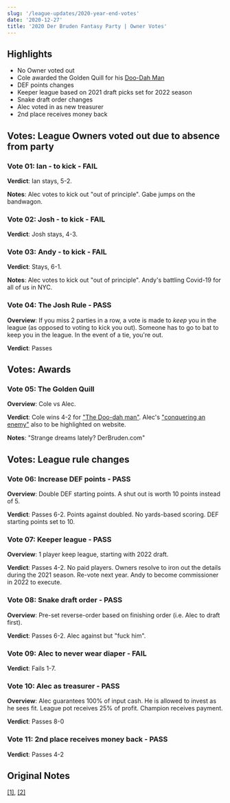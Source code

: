 ```yaml
---
slug: '/league-updates/2020-year-end-votes'
date: '2020-12-27'
title: '2020 Der Bruden Fantasy Party | Owner Votes'
---
```


## Highlights

- No Owner voted out
- Cole awarded the Golden Quill for his [Doo-Dah Man](https://derbruden.com/owners-updates/2020-w1-cole-1)
- DEF points changes
- Keeper league based on 2021 draft picks set for 2022 season
- Snake draft order changes
- Alec voted in as new treasurer
- 2nd place receives money back

## Votes: League Owners voted out due to absence from party

### Vote 01: Ian - to kick - FAIL

**Verdict**: Ian stays, 5-2.

**Notes**: Alec votes to kick out "out of principle". Gabe jumps on the bandwagon.

### Vote 02: Josh - to kick - FAIL

**Verdict**: Josh stays, 4-3.

### Vote 03: Andy - to kick - FAIL

**Verdict**: Stays, 6-1.

**Notes**: Alec votes to kick out "out of principle". Andy's battling Covid-19 for all of us in NYC.

### Vote 04: The Josh Rule - PASS

**Overview**: If you miss 2 parties in a row, a vote is made to _keep_ you in the league (as opposed to voting to kick you out). Someone has to go to bat to keep you in the league. In the event of a tie, you're out.

**Verdict**: Passes

## Votes: Awards

### Vote 05: The Golden Quill

**Overview**: Cole vs Alec.

**Verdict**: Cole wins 4-2 for ["The Doo-dah man"](https://derbruden.com/owners-updates/2020-w1-cole-1). Alec's ["conquering an enemy"](https://derbruden.com/owners-updates/2020-w1-alec-1) also to be highlighted on website.

**Notes**: "Strange dreams lately? DerBruden.com"

## Votes: League rule changes

### Vote 06: Increase DEF points - PASS

**Overview**: Double DEF starting points. A shut out is worth 10 points instead of 5.

**Verdict**: Passes 6-2. Points against doubled. No yards-based scoring. DEF starting points set to 10.

### Vote 07: Keeper league - PASS

**Overview**: 1 player keep league, starting with 2022 draft.

**Verdict**: Passes 4-2. No paid players. Owners resolve to iron out the details during the 2021 season. Re-vote next year. Andy to become commissioner in 2022 to execute.

### Vote 08: Snake draft order - PASS

**Overview**: Pre-set reverse-order based on finishing order (i.e. Alec to draft first).

**Verdict**: Passes 6-2. Alec against but "fuck him".

### Vote 09: Alec to never wear diaper - FAIL

**Verdict**: Fails 1-7.

### Vote 10: Alec as treasurer - PASS

**Overview**: Alec guarantees 100% of input cash. He is allowed to invest as he sees fit. League pot receives 25% of profit. Champion receives payment.

**Verdict**: Passes 8-0

### Vote 11: 2nd place receives money back - PASS

**Verdict**: Passes 4-2

## Original Notes

[[1]](https://www.derbruden.com/assets/IMG_4620.JPG), [[2]](https://www.derbruden.com/assets/IMG_4621.JPG)
